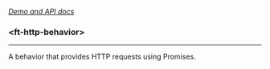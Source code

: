 [_Demo and API docs_](https://filethis.github.io/ft-http-behavior/components/ft-http-behavior/)

### \<ft-http-behavior\>

-----------------------------------------------------------

A behavior that provides HTTP requests using Promises.